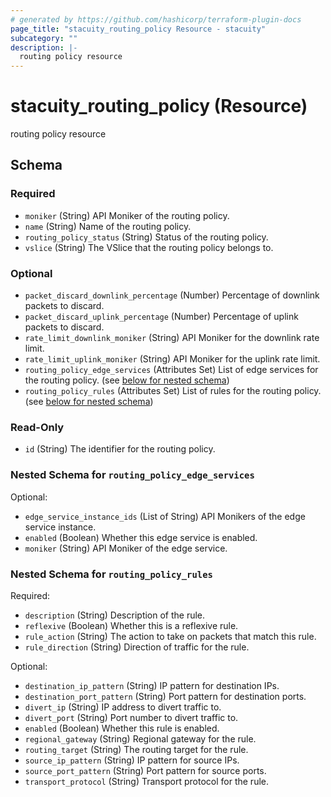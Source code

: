 ```yaml
---
# generated by https://github.com/hashicorp/terraform-plugin-docs
page_title: "stacuity_routing_policy Resource - stacuity"
subcategory: ""
description: |-
  routing policy resource
---
```


# stacuity_routing_policy (Resource)

routing policy resource



<!-- schema generated by tfplugindocs -->
## Schema

### Required

- `moniker` (String) API Moniker of the routing policy.
- `name` (String) Name of the routing policy.
- `routing_policy_status` (String) Status of the routing policy.
- `vslice` (String) The VSlice that the routing policy belongs to.

### Optional

- `packet_discard_downlink_percentage` (Number) Percentage of downlink packets to discard.
- `packet_discard_uplink_percentage` (Number) Percentage of uplink packets to discard.
- `rate_limit_downlink_moniker` (String) API Moniker for the downlink rate limit.
- `rate_limit_uplink_moniker` (String) API Moniker for the uplink rate limit.
- `routing_policy_edge_services` (Attributes Set) List of edge services for the routing policy. (see [below for nested schema](#nestedatt--routing_policy_edge_services))
- `routing_policy_rules` (Attributes Set) List of rules for the routing policy. (see [below for nested schema](#nestedatt--routing_policy_rules))

### Read-Only

- `id` (String) The identifier for the routing policy.

<a id="nestedatt--routing_policy_edge_services"></a>
### Nested Schema for `routing_policy_edge_services`

Optional:

- `edge_service_instance_ids` (List of String) API Monikers of the edge service instance.
- `enabled` (Boolean) Whether this edge service is enabled.
- `moniker` (String) API Moniker of the edge service.


<a id="nestedatt--routing_policy_rules"></a>
### Nested Schema for `routing_policy_rules`

Required:

- `description` (String) Description of the rule.
- `reflexive` (Boolean) Whether this is a reflexive rule.
- `rule_action` (String) The action to take on packets that match this rule.
- `rule_direction` (String) Direction of traffic for the rule.

Optional:

- `destination_ip_pattern` (String) IP pattern for destination IPs.
- `destination_port_pattern` (String) Port pattern for destination ports.
- `divert_ip` (String) IP address to divert traffic to.
- `divert_port` (String) Port number to divert traffic to.
- `enabled` (Boolean) Whether this rule is enabled.
- `regional_gateway` (String) Regional gateway for the rule.
- `routing_target` (String) The routing target for the rule.
- `source_ip_pattern` (String) IP pattern for source IPs.
- `source_port_pattern` (String) Port pattern for source ports.
- `transport_protocol` (String) Transport protocol for the rule.

